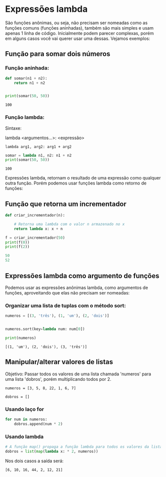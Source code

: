 # Expressões lambda

São funções anônimas, ou seja, não precisam ser nomeadas como as funções comuns (funções aninhadas), também são mais simples e usam apenas 1 linha de código. Inicialmente podem parecer complexas, porém em alguns casos você vai querer usar uma dessas. Vejamos exemplos:


## Função para somar dois números

### Função aninhada:
```python
def somar(n1 + n2):
    return n1 + n2


print(somar(50, 50))
```

```
100
```

### Função lambda:
Sintaxe: 

lambda <argumentos...\>: <expressão>

```lambda arg1, arg2: arg1 + arg2```
```python
somar = lambda n1, n2: n1 + n2
print(somar(50, 50))
```

```
100
```

Expressões lambda, retornam o resultado de uma expressão como qualquer outra função. Porém podemos usar funções lambda como retorno de funções:


## Função que retorna um incrementador

```python
def criar_incrementador(n):

    # Retorna uma lambda com o valor n armazenado no x
    return lambda x: x + n
```

```python
f = criar_incrementador(50)
print(f(0))
print(f(2))
```

```python
50
52
```


## Expressões lambda como argumento de funções
Podemos usar as expressões anônimas lambda, como argumentos de funções, aproveitando que elas não precisam ser nomeadas:

### Organizar uma lista de tuplas com o método sort:
```python
numeros = [(3, 'três'), (1, 'um'), (2, 'dois')]


numeros.sort(key=lambda num: num[0])

print(numeros)
```

```
[(1, 'um'), (2, 'dois'), (3, 'três')]
```

## Manipular/alterar valores de listas
Objetivo: Passar todos os valores de uma lista chamada 'numeros' para uma lista 'dobros', porém multiplicando todos por 2.

```numeros = [3, 5, 8, 22, 1, 6, 7]```

```dobros = []```

### Usando laço **for**
```python
for num in numeros:
    dobros.append(num * 2)
```

### Usando lambda
```python
# A função map() propaga a função lambda para todos os valores da lista 'numeros' e retorna um objeto que pode ser convertido para uma lista.
dobros = list(map(lambda x: * 2, numeros))
```

Nos dois casos a saída será:
```
[6, 10, 16, 44, 2, 12, 21]
```
